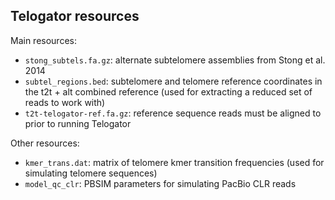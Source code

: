 ## Telogator resources

Main resources:

* `stong_subtels.fa.gz`: alternate subtelomere assemblies from Stong et al. 2014  
* `subtel_regions.bed`: subtelomere and telomere reference coordinates in the t2t + alt combined reference (used for extracting a reduced set of reads to work with)  
* `t2t-telogator-ref.fa.gz`: reference sequence reads must be aligned to prior to running Telogator  

Other resources:

* `kmer_trans.dat`: matrix of telomere kmer transition frequencies (used for simulating telomere sequences)  
* `model_qc_clr`: PBSIM parameters for simulating PacBio CLR reads  

